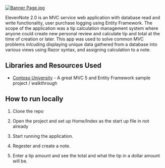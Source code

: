 ﻿[![Banner Page.jpg](https://s13.postimg.org/6ca95xujb/Capture1.png)](https://postimg.org/image/fmvptj4mj/)

ElevenNote 2.0 is an MVC service web application with database read and write functionality, user purchase logging using Entity Framework. The scope of the application was a tip calculation management system where anyone could create new personal review and calculate tip and total at the time of creation or later. This app was used to solve common MVC problems inlcuding displaying unique data gathered from a database into various views using Razor syntax, and assigning calculation to a note.

## Libraries and Resources Used 

- [Contoso University](https://docs.microsoft.com/en-us/aspnet/mvc/overview/getting-started/getting-started-with-ef-using-mvc/creating-an-entity-framework-data-model-for-an-asp-net-mvc-application) - A great MVC 5 and Entity Framework sample project / walkthrough



## How to run locally

1. Clone the repo 

2. Open the project and set up Home/Index as the start up file in not already

3. Start running the application. 

4. Regester and create a note. 

6. Enter a tip amount and see the total and what the tip in a dollar amount will be.

